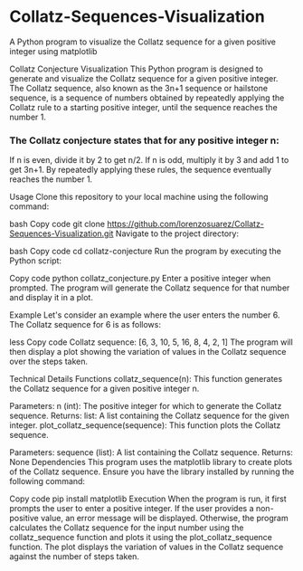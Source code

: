 # Collatz-Sequences-Visualization
A Python program to visualize the Collatz sequence for a given positive integer using matplotlib

Collatz Conjecture Visualization
This Python program is designed to generate and visualize the Collatz sequence for a given positive integer. The Collatz sequence, also known as the 3n+1 sequence or hailstone sequence, is a sequence of numbers obtained by repeatedly applying the Collatz rule to a starting positive integer, until the sequence reaches the number 1.

### The Collatz conjecture states that for any positive integer n:

If n is even, divide it by 2 to get n/2.
If n is odd, multiply it by 3 and add 1 to get 3n+1.
By repeatedly applying these rules, the sequence eventually reaches the number 1.

Usage
Clone this repository to your local machine using the following command:

bash
Copy code
git clone https://github.com/lorenzosuarez/Collatz-Sequences-Visualization.git
Navigate to the project directory:

bash
Copy code
cd collatz-conjecture
Run the program by executing the Python script:

Copy code
python collatz_conjecture.py
Enter a positive integer when prompted. The program will generate the Collatz sequence for that number and display it in a plot.

Example
Let's consider an example where the user enters the number 6. The Collatz sequence for 6 is as follows:

less
Copy code
Collatz sequence: [6, 3, 10, 5, 16, 8, 4, 2, 1]
The program will then display a plot showing the variation of values in the Collatz sequence over the steps taken.

Technical Details
Functions
collatz_sequence(n): This function generates the Collatz sequence for a given positive integer n.

Parameters:
n (int): The positive integer for which to generate the Collatz sequence.
Returns:
list: A list containing the Collatz sequence for the given integer.
plot_collatz_sequence(sequence): This function plots the Collatz sequence.

Parameters:
sequence (list): A list containing the Collatz sequence.
Returns:
None
Dependencies
This program uses the matplotlib library to create plots of the Collatz sequence. Ensure you have the library installed by running the following command:

Copy code
pip install matplotlib
Execution
When the program is run, it first prompts the user to enter a positive integer. If the user provides a non-positive value, an error message will be displayed. Otherwise, the program calculates the Collatz sequence for the input number using the collatz_sequence function and plots it using the plot_collatz_sequence function. The plot displays the variation of values in the Collatz sequence against the number of steps taken.

